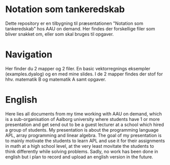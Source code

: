 # Notation som tankeredskab
Dette repository er en tilbygning til præsentationen "Notation som tankeredskab" hos AAU on demand. Her findes der forskellige filer som bliver snakket om, eller som skal bruges til opgaver.

# Navigation
Her finder du 2 mapper og 2 filer. En basic vektorregnings eksempler (examples.dyalog) og en med mine slides. I de 2 mapper findes der stof for hhv. matematik B og matematik A samt opgaver.

# English
Here lies all documents from my time working with AAU on demand, which is a sub-organisation of Aalborg university where students have 1 or more presentation and get send out to be a guest lecturer at a school which hired a group of students. My presentation is about the programming language APL, array programming and linear algebra. The goal of my presentation is to mainly motivate the students to learn APL and use it for their assignments in math at a high school level, at the very least movitate the students to think differently while solving problems. Sadly, no work  has been done in english but i plan to record and upload an english version in the future.
